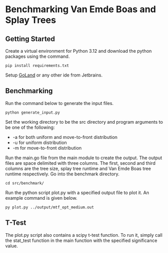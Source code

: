 # Benchmarking Van Emde Boas and Splay Trees

## Getting Started

Create a virtual environment for Python 3.12 and download the python packages using the command.
```
pip install requirements.txt
```
Setup [GoLand](https://www.jetbrains.com/go/?var=1) or any other ide from Jetbrains.

## Benchmarking

Run the command below to generate the input files.
```
python generate_input.py
```
Set the working directory to be the src directory and program arguments to be one of the following:
- -a for both uniform and move-to-front distribution
- -u for uniform distribution
- -m for move-to-front distribution

Run the main.go file from the main module to create the output. The output files are space delimited with three columns.
The first, second and third columns are the tree size, splay tree runtime and Van Emde Boas tree runtime respectively.
Go into the benchmark directory.
```
cd src/benchmark/
```
Run the python script plot.py with a specified output file to plot it. An example command is given below.
```
py plot.py ../output/mtf_opt_medium.out
```

## T-Test
The plot.py script also contains a scipy t-test function. To run it, simply call the stat_test function in the main
function with the specified significance value.
